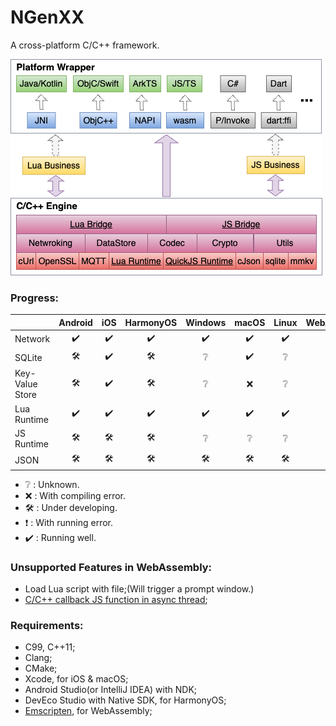 # NGenXX

A cross-platform C/C++ framework.

![Arch](/res/arch.png)

### Progress:

| | Android | iOS | HarmonyOS  | Windows | macOS | Linux | WebAssembly |
| :-- | :--: | :--: | :--: |:--: | :--: | :--: |:--: |
| Network |✔️|✔️|✔️|✔️|✔️|✔️|❗|
| SQLite |🛠️|✔️|🛠️|❔|✔️|❔|❔|
|Key-Value Store|🛠️|✔️|🛠️|❔|❌|❔|❔|
| Lua Runtime |✔️|✔️|✔️|✔️|✔️|✔️|✔️|
| JS Runtime|🛠️|🛠️|🛠️|❔|❔|❔|❔|
| JSON |🛠️|🛠️|🛠️|🛠️|🛠️|🛠️|🛠️|

- ❔ : Unknown.
- ❌ : With compiling error.
- 🛠️ : Under developing.
- ❗ : With running error.
- ✔️ : Running well.

### Unsupported Features in WebAssembly:

* Load Lua script with file;(Will trigger a prompt window.)
* [C/C++ callback JS function in async thread][2];

### Requirements:

* C99, C++11;
* Clang;
* CMake;
* Xcode, for iOS & macOS;
* Android Studio(or IntelliJ IDEA) with NDK;
* DevEco Studio with Native SDK, for HarmonyOS;
* [Emscripten][1], for WebAssembly;

[1]: https://emscripten.org/docs/getting_started/downloads.html#sdk-download-and-install
[2]: https://github.com/emscripten-core/emscripten/issues/16567

